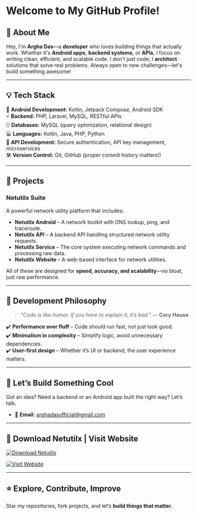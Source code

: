 # Welcome to My GitHub Profile!

## 🙌 About Me

Hey, I'm **Argha Das**—a **developer** who loves building things that actually work. Whether it's **Android apps**, **backend systems**, or **APIs**, I focus on writing clean, efficient, and scalable code. I don't just code; I **architect** solutions that solve real problems. Always open to new challenges—let's build something awesome!

---

## 💡 Tech Stack

🚀 **Android Development:** Kotlin, Jetpack Compose, Android SDK  
⚡ **Backend:** PHP, Laravel, MySQL, RESTful APIs  
🗄️ **Databases:** MySQL (query optimization, relational design)  
💻 **Languages:** Kotlin, Java, PHP, Python  
🔗 **API Development:** Secure authentication, API key management, microservices  
🛠️ **Version Control:** Git, GitHub (proper commit history matters!)  

---

## 🚀 Projects

### Netutilx Suite
A powerful network utility platform that includes:
- **Netutilx Android** – A network toolkit with DNS lookup, ping, and traceroute.
- **Netutilx API** – A backend API handling structured network utility requests.
- **Netutilx Service** – The core system executing network commands and processing raw data.
- **Netutilx Website** – A web-based interface for network utilities.

All of these are designed for **speed, accuracy, and scalability**—no bloat, just raw performance.

---

## 🎯 Development Philosophy

> *"Code is like humor. If you have to explain it, it’s bad."* — **Cory House**  

✔️ **Performance over fluff** – Code should run fast, not just look good.  
✔️ **Minimalism in complexity** – Simplify logic, avoid unnecessary dependencies.  
✔️ **User-first design** – Whether it’s UI or backend, the user experience matters.

---

## 🌟 Let’s Build Something Cool

Got an idea? Need a backend or an Android app built the right way? Let’s talk.

- 📧 **Email:** [arghadasofficial@gmail.com](mailto:arghadasofficial@gmail.com)

---

## 📲 Download Netutilx | Visit Website

[![Download Netutilx](https://img.shields.io/badge/Download-Android%20App-blue?style=for-the-badge&logo=google-play)](https://play.google.com/store/apps/details?id=com.yourpackage.name)

[![Visit Website](https://img.shields.io/badge/Visit-Netutilx%20Website-orange?style=for-the-badge&logo=google-chrome)](https://www.netutilx.com)

---

## ⭐ Explore, Contribute, Improve

Star my repositories, fork projects, and let’s **build things that matter.**

